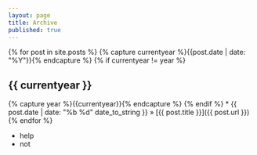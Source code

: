 ```yaml
---
layout: page
title: Archive
published: true
---
```


{% for post in site.posts %}
{% capture currentyear %}{{post.date | date: "%Y"}}{% endcapture %}
  {% if currentyear != year %}
  <h2>{{ currentyear }}</h2>
  {% capture year %}{{currentyear}}{% endcapture %} 
  {% endif %}
  * {{ post.date | date: "%b %d" date_to_string }} &raquo; [{{ post.title }}]({{ post.url }})
  {% endfor %}
  
  * help
  * not